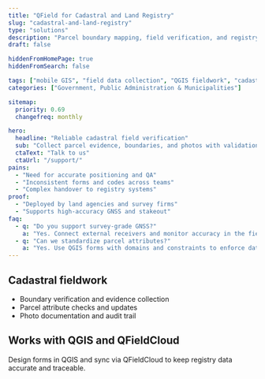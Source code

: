 ```yaml
---
title: "QField for Cadastral and Land Registry"
slug: "cadastral-and-land-registry"
type: "solutions"
description: "Parcel boundary mapping, field verification, and registry updates with mobile GIS and QGIS."
draft: false

hiddenFromHomePage: true
hiddenFromSearch: false

tags: ["mobile GIS", "field data collection", "QGIS fieldwork", "cadastral", "land registry", "parcel mapping"]
categories: ["Government, Public Administration & Municipalities"]

sitemap:
  priority: 0.69
  changefreq: monthly

hero:
  headline: "Reliable cadastral field verification"
  sub: "Collect parcel evidence, boundaries, and photos with validation and offline maps."
  ctaText: "Talk to us"
  ctaUrl: "/support/"
pains:
  - "Need for accurate positioning and QA"
  - "Inconsistent forms and codes across teams"
  - "Complex handover to registry systems"
proof:
  - "Deployed by land agencies and survey firms"
  - "Supports high-accuracy GNSS and stakeout"
faq:
  - q: "Do you support survey-grade GNSS?"
    a: "Yes. Connect external receivers and monitor accuracy in the field."
  - q: "Can we standardize parcel attributes?"
    a: "Yes. Use QGIS forms with domains and constraints to enforce data quality."
---
```


## Cadastral fieldwork
- Boundary verification and evidence collection  
- Parcel attribute checks and updates  
- Photo documentation and audit trail

## Works with QGIS and QFieldCloud
Design forms in QGIS and sync via QFieldCloud to keep registry data accurate and traceable.

